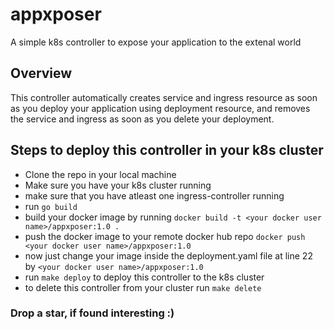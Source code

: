 # appxposer
A simple k8s controller to expose your application to the extenal world

## Overview
This controller automatically creates service and ingress resource as soon as you deploy your application using deployment resource, and removes the service and ingress as soon as you delete your deployment.

## Steps to deploy this controller in your k8s cluster

- Clone the repo in your local machine
- Make sure you have your k8s cluster running
- make sure that you have atleast one ingress-controller running
- run `go build`
- build your docker image by running `docker build -t <your docker user name>/appxposer:1.0 .`
- push the docker image to your remote docker hub repo `docker push <your docker user name>/appxposer:1.0`
- now just change your image inside the deployment.yaml file at line 22 by `<your docker user name>/appxposer:1.0`
- run `make deploy` to deploy this controller to the k8s cluster
- to delete this controller from your cluster run `make delete`


### Drop a star, if found interesting :)
